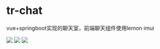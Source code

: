 # tr-chat
vue+springboot实现的聊天室，前端聊天组件使用lemon imui

<div>
  <img src="https://file.timerunis.cn/pic/%E4%BD%9C%E5%93%81/trchat/trchat%20(1).png" \>
  <img src="https://file.timerunis.cn/pic/%E4%BD%9C%E5%93%81/trchat/trchat%20(2).png" \>
  <img src="https://file.timerunis.cn/pic/%E4%BD%9C%E5%93%81/trchat/trchat%20(3).png" \>
</div>
